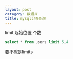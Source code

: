 ```yaml
---
layout: post
category: 数据库
title: mysql分页查询
---
```


limit 起始位置 个数
```sql
select * from users limit 5,4
```
要不就是limits